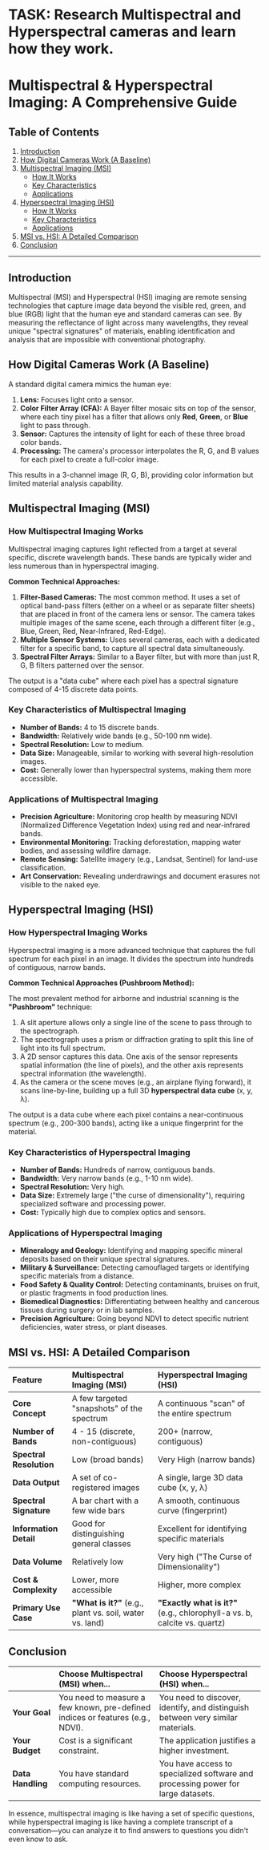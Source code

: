 # TASK: Research Multispectral and Hyperspectral cameras and learn how they work.

# Multispectral & Hyperspectral Imaging: A Comprehensive Guide

## Table of Contents
1.  [Introduction](#introduction)
2.  [How Digital Cameras Work (A Baseline)](#how-digital-cameras-work-a-baseline)
3.  [Multispectral Imaging (MSI)](#multispectral-imaging-msi)
    -   [How It Works](#how-multispectral-imaging-works)
    -   [Key Characteristics](#key-characteristics-of-multispectral-imaging)
    -   [Applications](#applications-of-multispectral-imaging)
4.  [Hyperspectral Imaging (HSI)](#hyperspectral-imaging-hsi)
    -   [How It Works](#how-hyperspectral-imaging-works)
    -   [Key Characteristics](#key-characteristics-of-hyperspectral-imaging)
    -   [Applications](#applications-of-hyperspectral-imaging)
5.  [MSI vs. HSI: A Detailed Comparison](#msi-vs-hsi-a-detailed-comparison)
6.  [Conclusion](#conclusion)

---

## Introduction

Multispectral (MSI) and Hyperspectral (HSI) imaging are remote sensing technologies that capture image data beyond the visible red, green, and blue (RGB) light that the human eye and standard cameras can see. By measuring the reflectance of light across many wavelengths, they reveal unique "spectral signatures" of materials, enabling identification and analysis that are impossible with conventional photography.

## How Digital Cameras Work (A Baseline)

A standard digital camera mimics the human eye:
1.  **Lens:** Focuses light onto a sensor.
2.  **Color Filter Array (CFA):** A Bayer filter mosaic sits on top of the sensor, where each tiny pixel has a filter that allows only **Red**, **Green**, or **Blue** light to pass through.
3.  **Sensor:** Captures the intensity of light for each of these three broad color bands.
4.  **Processing:** The camera's processor interpolates the R, G, and B values for each pixel to create a full-color image.

This results in a 3-channel image (R, G, B), providing color information but limited material analysis capability.

## Multispectral Imaging (MSI)

### How Multispectral Imaging Works

Multispectral imaging captures light reflected from a target at several specific, discrete wavelength bands. These bands are typically wider and less numerous than in hyperspectral imaging.

**Common Technical Approaches:**

1.  **Filter-Based Cameras:** The most common method. It uses a set of optical band-pass filters (either on a wheel or as separate filter sheets) that are placed in front of the camera lens or sensor. The camera takes multiple images of the same scene, each through a different filter (e.g., Blue, Green, Red, Near-Infrared, Red-Edge).
2.  **Multiple Sensor Systems:** Uses several cameras, each with a dedicated filter for a specific band, to capture all spectral data simultaneously.
3.  **Spectral Filter Arrays:** Similar to a Bayer filter, but with more than just R, G, B filters patterned over the sensor.

The output is a "data cube" where each pixel has a spectral signature composed of 4-15 discrete data points.

### Key Characteristics of Multispectral Imaging

*   **Number of Bands:** 4 to 15 discrete bands.
*   **Bandwidth:** Relatively wide bands (e.g., 50-100 nm wide).
*   **Spectral Resolution:** Low to medium.
*   **Data Size:** Manageable, similar to working with several high-resolution images.
*   **Cost:** Generally lower than hyperspectral systems, making them more accessible.

### Applications of Multispectral Imaging

*   **Precision Agriculture:** Monitoring crop health by measuring NDVI (Normalized Difference Vegetation Index) using red and near-infrared bands.
*   **Environmental Monitoring:** Tracking deforestation, mapping water bodies, and assessing wildfire damage.
*   **Remote Sensing:** Satellite imagery (e.g., Landsat, Sentinel) for land-use classification.
*   **Art Conservation:** Revealing underdrawings and document erasures not visible to the naked eye.

## Hyperspectral Imaging (HSI)

### How Hyperspectral Imaging Works

Hyperspectral imaging is a more advanced technique that captures the full spectrum for each pixel in an image. It divides the spectrum into hundreds of contiguous, narrow bands.

**Common Technical Approaches (Pushbroom Method):**

The most prevalent method for airborne and industrial scanning is the **"Pushbroom"** technique:
1.  A slit aperture allows only a single line of the scene to pass through to the spectrograph.
2.  The spectrograph uses a prism or diffraction grating to split this line of light into its full spectrum.
3.  A 2D sensor captures this data. One axis of the sensor represents spatial information (the line of pixels), and the other axis represents spectral information (the wavelength).
4.  As the camera or the scene moves (e.g., an airplane flying forward), it scans line-by-line, building up a full 3D **hyperspectral data cube** (x, y, λ).

The output is a data cube where each pixel contains a near-continuous spectrum (e.g., 200-300 bands), acting like a unique fingerprint for the material.

### Key Characteristics of Hyperspectral Imaging

*   **Number of Bands:** Hundreds of narrow, contiguous bands.
*   **Bandwidth:** Very narrow bands (e.g., 1-10 nm wide).
*   **Spectral Resolution:** Very high.
*   **Data Size:** Extremely large ("the curse of dimensionality"), requiring specialized software and processing power.
*   **Cost:** Typically high due to complex optics and sensors.

### Applications of Hyperspectral Imaging

*   **Mineralogy and Geology:** Identifying and mapping specific mineral deposits based on their unique spectral signatures.
*   **Military & Surveillance:** Detecting camouflaged targets or identifying specific materials from a distance.
*   **Food Safety & Quality Control:** Detecting contaminants, bruises on fruit, or plastic fragments in food production lines.
*   **Biomedical Diagnostics:** Differentiating between healthy and cancerous tissues during surgery or in lab samples.
*   **Precision Agriculture:** Going beyond NDVI to detect specific nutrient deficiencies, water stress, or plant diseases.

## MSI vs. HSI: A Detailed Comparison

| Feature | Multispectral Imaging (MSI) | Hyperspectral Imaging (HSI) |
| :--- | :--- | :--- |
| **Core Concept** | A few targeted "snapshots" of the spectrum | A continuous "scan" of the entire spectrum |
| **Number of Bands** | 4 - 15 (discrete, non-contiguous) | 200+ (narrow, contiguous) |
| **Spectral Resolution** | Low (broad bands) | Very High (narrow bands) |
| **Data Output** | A set of co-registered images | A single, large 3D data cube (x, y, λ) |
| **Spectral Signature** | A bar chart with a few wide bars | A smooth, continuous curve (fingerprint) |
| **Information Detail** | Good for distinguishing general classes | Excellent for identifying specific materials |
| **Data Volume** | Relatively low | Very high ("The Curse of Dimensionality") |
| **Cost & Complexity** | Lower, more accessible | Higher, more complex |
| **Primary Use Case** | **"What is it?"** (e.g., plant vs. soil, water vs. land) | **"Exactly what is it?"** (e.g., chlorophyll-a vs. b, calcite vs. quartz) |

## Conclusion

| | **Choose Multispectral (MSI) when...** | **Choose Hyperspectral (HSI) when...** |
| :--- | :--- | :--- |
| **Your Goal** | You need to measure a few known, pre-defined indices or features (e.g., NDVI). | You need to discover, identify, and distinguish between very similar materials. |
| **Your Budget** | Cost is a significant constraint. | The application justifies a higher investment. |
| **Data Handling** | You have standard computing resources. | You have access to specialized software and processing power for large datasets. |

In essence, multispectral imaging is like having a set of specific questions, while hyperspectral imaging is like having a complete transcript of a conversation—you can analyze it to find answers to questions you didn't even know to ask.
